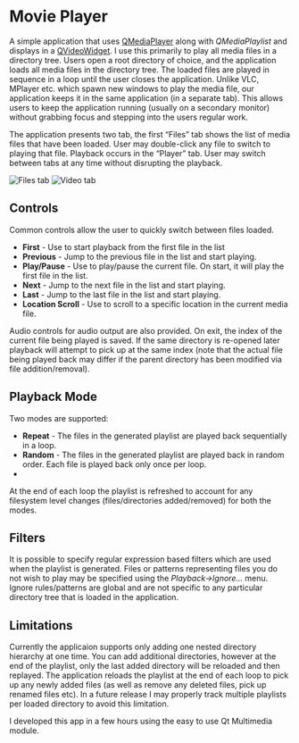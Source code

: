 # Movie Player
A simple application that uses [QMediaPlayer](https://doc.qt.io/qt-6/qmediaplayer.html)
along with *QMediaPlaylist* and
displays in a [QVideoWidget](https://doc.qt.io/qt-6/qvideowidget.html).
I use this primarily to play all media files in a directory tree. Users open a root directory 
of choice, and the application loads all media files in the directory tree. The loaded 
files are played in sequence in a loop until the user closes the application. Unlike 
VLC, MPlayer etc. which spawn new windows to play the media file, our application keeps 
it in the same application (in a separate tab). This allows users to keep the application 
running (usually on a secondary monitor) without grabbing focus and stepping into 
the users regular work.

The application presents two tab, the first “Files” tab shows the list of media files 
that have been loaded. User may double-click any file to switch to playing that file.
Playback occurs in the “Player” tab. User may switch between tabs at any time without 
disrupting the playback.

<img src="video-player-files.png" alt="Files tab" thumbnail="true"/>

<img src="video-player-video.png" alt="Video tab" thumbnail="true"/>

## Controls
Common controls allow the user to quickly switch between files loaded.
* **First** - Use to start playback from the first file in the list
* **Previous** - Jump to the previous file in the list and start playing.
* **Play/Pause** - Use to play/pause the current file. On start, it will play the first file in the list.
* **Next** - Jump to the next file in the list and start playing.
* **Last** - Jump to the last file in the list and start playing.
* **Location Scroll** - Use to scroll to a specific location in the current media file.

Audio controls for audio output are also provided. On exit, the index of the current file 
being played is saved. If the same directory is re-opened later playback will attempt 
to pick up at the same index (note that the actual file being played back may differ 
if the parent directory has been modified via file addition/removal).

## Playback Mode

Two modes are supported:
* **Repeat** - The files in the generated playlist are played back sequentially in a loop.
* **Random** - The files in the generated playlist are played back in random order. Each file is played back only once per loop.
* 
At the end of each loop the playlist is refreshed to account for any filesystem level changes
(files/directories added/removed) for both the modes.

## Filters

It is possible to specify regular expression based filters which are used when
the playlist is generated. Files or patterns representing files you do not wish 
to play may be specified using the *Playback->Ignore...* menu. Ignore 
rules/patterns are global and are not specific to any particular directory tree 
that is loaded in the application.

## Limitations

Currently the applicaion supports only adding one nested directory hierarchy at one time.
You can add additional directories, however at the end of the playlist, only the 
last added directory will be reloaded and then replayed. The application reloads
the playlist at the end of each loop to pick up any newly added files (as well 
as remove any deleted files, pick up renamed files etc). In a future release I
may properly track multiple playlists per loaded directory to avoid this limitation.

I developed this app in a few hours using the easy to use Qt Multimedia module.